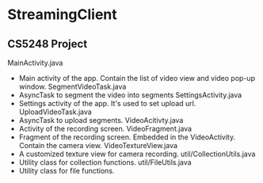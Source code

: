 # StreamingClient
## CS5248 Project

MainActivity.java
  - Main activity of the app. Contain the list of video view and video pop-up window.
SegmentVideoTask.java
  - AsyncTask to segment the video into segments
SettingsActivity.java
  - Settings activity of the app. It's used to set upload url.
UploadVideoTask.java
  - AsyncTask to upload segments.
VideoAcitivty.java
  - Activity of the recording screen.
VideoFragment.java
  - Fragment of the recording screen. Embedded in the VideoActivity. Contain the camera view.
VideoTextureView.java
  - A customized texture view for camera recording.
util/CollectionUtils.java
  - Utility class for collection functions.
util/FileUtils.java
  - Utility class for file functions.
